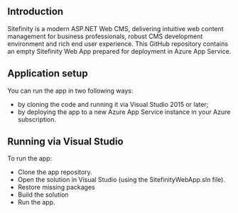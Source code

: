 ## Introduction

Sitefinity is a modern ASP.NET Web CMS, delivering intuitive web content management for business professionals, robust CMS development environment and rich end user experience. This GitHub repository contains an empty Sitefinity Web App prepared for deployment in Azure App Service.

## Application setup

You can run the app in two following ways:

  * by cloning the code and running it via Visual Studio 2015 or later;
  * by deploying the app to a new Azure App Service instance in your Azure subscription.
	
## Running via Visual Studio

To run the app:

  * Clone the app repository.
  * Open the solution in Visual Studio (using the SitefinityWebApp.sln file).
  * Restore missing packages
  * Build the solution
  * Run the app.

